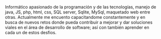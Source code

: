 Informático apasionado de la programación y de las tecnologías,
manejo de java, JS, php, html, css, SQL server, Sqlite, MySql, maquetado web entre otras. 
Actualmente me encuento capacitandome constantemente y en busca de nuevos retos
donde pueda contribuir a mejorar y dar soluciones viales en el área de desarrollo de software;
así con también aprender en cada un de estos desfios.

